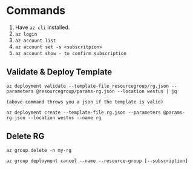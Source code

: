 # Commands

1. Have `az cli` installed.
2. `az login`
3. `az account list`
4. `az account set -s <subscritpion>`
5. `az account show - to confirm subscription`

## Validate & Deploy Template

```
az deployment validate --template-file resourcegroup/rg.json --parameters @resourcegroup/params-rg.json --location westus | jq

(above command throws you a json if the template is valid)

az deployment create --template-file rg.json --parameters @params-rg.json --location westus --name rg

```

## Delete RG

`az group delete -n my-rg`

`az group deployment cancel --name --resource-group [--subscription]`